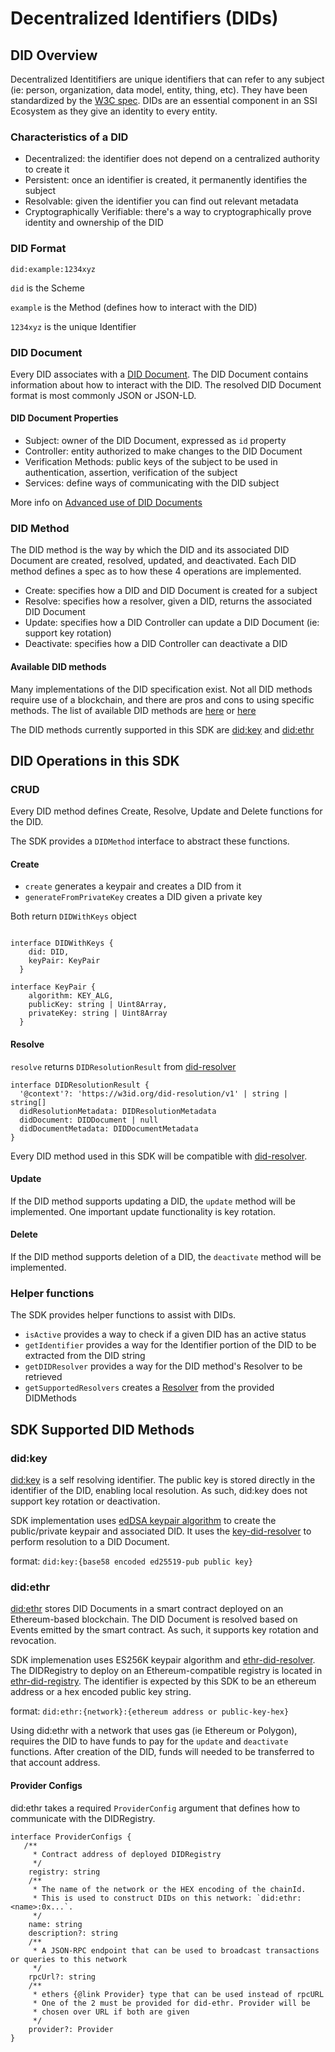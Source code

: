 # Decentralized Identifiers (DIDs)

## DID Overview

Decentralized Identitifiers are unique identifiers that can refer to any subject (ie: person, organization, data model, entity, thing, etc). They have been standardized by the [W3C spec](https://www.w3.org/TR/did-core/). DIDs are an essential component in an SSI Ecosystem as they give an identity to every entity.

### Characteristics of a DID
* Decentralized: the identifier does not depend on a centralized authority to create it
* Persistent: once an identifier is created, it permanently identifies the subject
* Resolvable: given the identifier you can find out relevant metadata
* Cryptographically Verifiable: there's a way to cryptographically prove identity and ownership of the DID

### DID Format

`did:example:1234xyz`

`did` is the Scheme

`example` is the Method (defines how to interact with the DID)

`1234xyz` is the unique Identifier

### DID Document
Every DID associates with a [DID Document](https://www.w3.org/TR/did-core/#did-documents). The DID Document contains information about how to interact with the DID. The resolved DID Document format is most commonly JSON or JSON-LD.

#### DID Document Properties
* Subject: owner of the DID Document, expressed as `id` property
* Controller: entity authorized to make changes to the DID Document
* Verification Methods: public keys of the subject to be used in authentication, assertion, verification of the subject
* Services: define ways of communicating with the DID subject

More info on [Advanced use of DID Documents](https://www.w3.org/TR/did-spec-registries/)

### DID Method
The DID method is the way by which the DID and its associated DID Document are created, resolved, updated, and deactivated. Each DID method defines a spec as to how these 4 operations are implemented.

* Create: specifies how a DID and DID Document is created for a subject
* Resolve: specifies how a resolver, given a DID, returns the associated DID Document
* Update: specifies how a DID Controller can update a DID Document (ie: support key rotation)
* Deactivate: specifies how a DID Controller can deactivate a DID

#### Available DID methods
Many implementations of the DID specification exist. Not all DID methods require use of a blockchain, and there are pros and cons to using specific methods. The list of available DID methods are [here](https://www.w3.org/TR/did-spec-registries/#did-methods) or [here](https://diddirectory.com/)

The DID methods currently supported in this SDK are [did:key](https://w3c-ccg.github.io/did-method-key/) and [did:ethr](https://github.com/decentralized-identity/ethr-did-resolver/blob/master/doc/did-method-spec.md)

## DID Operations in this SDK
### CRUD

Every DID method defines Create, Resolve, Update and Delete functions for the DID.

The SDK provides a `DIDMethod` interface to abstract these functions.

#### Create

* `create` generates a keypair and creates a DID from it
* `generateFromPrivateKey` creates a DID given a private key

Both return `DIDWithKeys` object

``` shell

interface DIDWithKeys {
    did: DID,
    keyPair: KeyPair
  }

interface KeyPair {
    algorithm: KEY_ALG,
    publicKey: string | Uint8Array,
    privateKey: string | Uint8Array
  }

```

#### Resolve

`resolve` returns `DIDResolutionResult` from [did-resolver](https://github.com/decentralized-identity/did-resolver/blob/master/src/resolver.ts#L27)

``` shell
interface DIDResolutionResult {
  '@context'?: 'https://w3id.org/did-resolution/v1' | string | string[]
  didResolutionMetadata: DIDResolutionMetadata
  didDocument: DIDDocument | null
  didDocumentMetadata: DIDDocumentMetadata
}
```
Every DID method used in this SDK will be compatible with [did-resolver](https://github.com/decentralized-identity/did-resolver).

#### Update

If the DID method supports updating a DID, the `update` method will be implemented. One important update functionality is key rotation.

#### Delete

If the DID method supports deletion of a DID, the `deactivate` method will be implemented.

### Helper functions
The SDK provides helper functions to assist with DIDs.

* `isActive` provides a way to check if a given DID has an active status
* `getIdentifier` provides a way for the Identifier portion of the DID to be extracted from the DID string
* `getDIDResolver` provides a way for the DID method's Resolver to be retrieved
* `getSupportedResolvers` creates a [Resolver](https://github.com/decentralized-identity/did-resolver/blob/master/src/resolver.ts#L338) from the provided DIDMethods

## SDK Supported DID Methods

### did:key

[did:key](https://w3c-ccg.github.io/did-method-key/) is a self resolving identifier. The public key is stored directly in the identifier of the DID, enabling local resolution. As such, did:key does not support key rotation or deactivation.

SDK implementation uses [edDSA keypair algorithm](https://github.com/transmute-industries/verifiable-data/tree/main/packages/ed25519-key-pair) to create the public/private keypair and associated DID. It uses the [key-did-resolver](https://github.com/ceramicnetwork/js-did/tree/main/packages/key-did-resolver) to perform resolution to a DID Document.

format: `did:key:{base58 encoded ed25519-pub public key}`

### did:ethr

[did:ethr](https://github.com/decentralized-identity/ethr-did-resolver/blob/master/doc/did-method-spec.md) stores DID Documents in a smart contract deployed on an Ethereum-based blockchain. The DID Document is resolved based on Events emitted by the smart contract. As such, it supports key rotation and revocation.

SDK implemenation uses ES256K keypair algorithm and [ethr-did-resolver](https://github.com/decentralized-identity/ethr-did-resolver). The DIDRegistry to deploy on an Ethereum-compatible registry is located in [ethr-did-registry](https://github.com/uport-project/ethr-did-registry/blob/master/contracts/EthereumDIDRegistry.sol). The identifier is expected by this SDK to be an ethereum address or a hex encoded public key string.

format: `did:ethr:{network}:{ethereum address or public-key-hex}`

Using did:ethr with a network that uses gas (ie Ethereum or Polygon), requires the DID to have funds to pay for the `update` and `deactivate` functions. After creation of the DID, funds will needed to be transferred to that account address.

#### Provider Configs
did:ethr takes a required `ProviderConfig` argument that defines how to communicate with the DIDRegistry.

``` shell
interface ProviderConfigs {
   /**
     * Contract address of deployed DIDRegistry
     */
    registry: string
    /**
     * The name of the network or the HEX encoding of the chainId.
     * This is used to construct DIDs on this network: `did:ethr:<name>:0x...`.
     */
    name: string
    description?: string
    /**
     * A JSON-RPC endpoint that can be used to broadcast transactions or queries to this network
     */
    rpcUrl?: string
    /**
     * ethers {@link Provider} type that can be used instead of rpcURL
     * One of the 2 must be provided for did-ethr. Provider will be
     * chosen over URL if both are given
     */
    provider?: Provider
}

```
